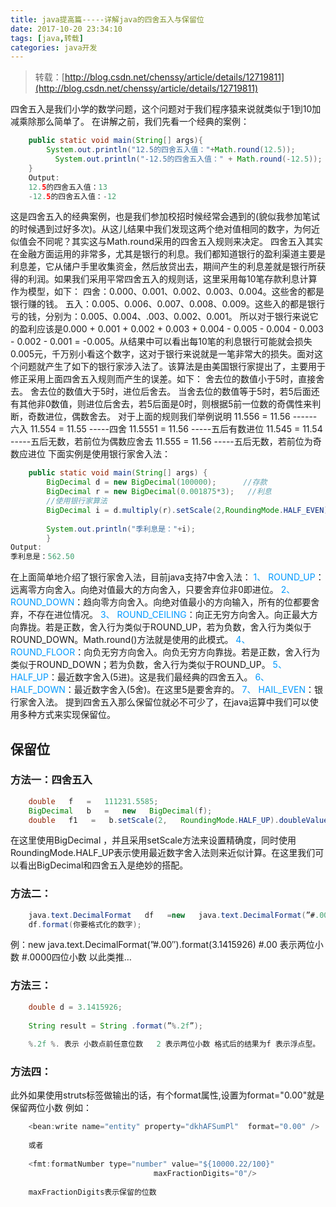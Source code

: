 ```yaml
---
title: java提高篇-----详解java的四舍五入与保留位
date: 2017-10-20 23:34:10
tags: [java,转载]
categories: java开发
---
```


> 转载：[http://blog.csdn.net/chenssy/article/details/12719811](http://blog.csdn.net/chenssy/article/details/12719811)

四舍五入是我们小学的数学问题，这个问题对于我们程序猿来说就类似于1到10加减乘除那么简单了。
在讲解之前，我们先看一个经典的案例：

```java
    public static void main(String[] args){
        System.out.println("12.5的四舍五入值："+Math.round(12.5));
          System.out.println("-12.5的四舍五入值：" + Math.round(-12.5));  
    }  
    Output:  
    12.5的四舍五入值：13  
    -12.5的四舍五入值：-12  
```
<!-- more -->

这是四舍五入的经典案例，也是我们参加校招时候经常会遇到的(貌似我参加笔试的时候遇到过好多次)。从这儿结果中我们发现这两个绝对值相同的数字，为何近似值会不同呢？其实这与Math.round采用的四舍五入规则来决定。
      四舍五入其实在金融方面运用的非常多，尤其是银行的利息。我们都知道银行的盈利渠道主要是利息差，它从储户手里收集资金，然后放贷出去，期间产生的利息差就是银行所获得的利润。如果我们采用平常四舍五入的规则话，这里采用每10笔存款利息计算作为模型，如下：
      四舍：0.000、0.001、0.002、0.003、0.004。这些舍的都是银行赚的钱。
      五入：0.005、0.006、0.007、0.008、0.009。这些入的都是银行亏的钱，分别为：0.005、0.004、.003、0.002、0.001。
      所以对于银行来说它的盈利应该是0.000 + 0.001 + 0.002 + 0.003 + 0.004 - 0.005 - 0.004 - 0.003 - 0.002 - 0.001 = -0.005。从结果中可以看出每10笔的利息银行可能就会损失0.005元，千万别小看这个数字，这对于银行来说就是一笔非常大的损失。面对这个问题就产生了如下的银行家涉入法了。该算法是由美国银行家提出了，主要用于修正采用上面四舍五入规则而产生的误差。如下：
      舍去位的数值小于5时，直接舍去。
      舍去位的数值大于5时，进位后舍去。
      当舍去位的数值等于5时，若5后面还有其他非0数值，则进位后舍去，若5后面是0时，则根据5前一位数的奇偶性来判断，奇数进位，偶数舍去。
      对于上面的规则我们举例说明
         11.556 = 11.56 ------六入
         11.554 = 11.55 -----四舍
         11.5551 = 11.56 -----五后有数进位
         11.545 = 11.54 -----五后无数，若前位为偶数应舍去
         11.555 = 11.56 -----五后无数，若前位为奇数应进位
      下面实例是使用银行家舍入法：

```java
    public static void main(String[] args) {  
        BigDecimal d = new BigDecimal(100000);      //存款  
        BigDecimal r = new BigDecimal(0.001875*3);   //利息  
        //使用银行家算法   
        BigDecimal i = d.multiply(r).setScale(2,RoundingMode.HALF_EVEN);
        
        System.out.println("季利息是："+i);  
        }  
Output:  
季利息是：562.50  
```
在上面简单地介绍了银行家舍入法，目前java支持7中舍入法：
         <font color="#0099ff">1、 ROUND_UP</font>：远离零方向舍入。向绝对值最大的方向舍入，只要舍弃位非0即进位。
         <font color="#0099ff">2、 ROUND_DOWN</font>：趋向零方向舍入。向绝对值最小的方向输入，所有的位都要舍弃，不存在进位情况。
         <font color="#0099ff">3、 ROUND_CEILING</font>：向正无穷方向舍入。向正最大方向靠拢。若是正数，舍入行为类似于ROUND_UP，若为负数，舍入行为类似于ROUND_DOWN。Math.round()方法就是使用的此模式。
         <font color="#0099ff">4、 ROUND_FLOOR</font>：向负无穷方向舍入。向负无穷方向靠拢。若是正数，舍入行为类似于ROUND_DOWN；若为负数，舍入行为类似于ROUND_UP。
         <font color="#0099ff">5、 HALF_UP</font>：最近数字舍入(5进)。这是我们最经典的四舍五入。
         <font color="#0099ff">6、 HALF_DOWN</font>：最近数字舍入(5舍)。在这里5是要舍弃的。
         <font color="#0099ff">7、 HAIL_EVEN</font>：银行家舍入法。
      提到四舍五入那么保留位就必不可少了，在java运算中我们可以使用多种方式来实现保留位。

## 保留位

### 方法一：四舍五入 
```java
    double   f   =   111231.5585;  
    BigDecimal   b   =   new   BigDecimal(f);  
    double   f1   =   b.setScale(2,   RoundingMode.HALF_UP).doubleValue();
```
在这里使用BigDecimal ，并且采用setScale方法来设置精确度，同时使用RoundingMode.HALF_UP表示使用最近数字舍入法则来近似计算。在这里我们可以看出BigDecimal和四舍五入是绝妙的搭配。

### 方法二：
```java
    java.text.DecimalFormat   df   =new   java.text.DecimalFormat(”#.00″);  
    df.format(你要格式化的数字);  
```
例：new java.text.DecimalFormat(”#.00″).format(3.1415926)
      #.00 表示两位小数 #.0000四位小数 以此类推…

### 方法三：

```java
    double d = 3.1415926;  
  
    String result = String .format(”%.2f”);  
  
    %.2f %. 表示 小数点前任意位数   2 表示两位小数 格式后的结果为f 表示浮点型。
```

### 方法四：

此外如果使用struts标签做输出的话，有个format属性,设置为format="0.00"就是保留两位小数
      例如：
```java
    <bean:write name="entity" property="dkhAFSumPl"  format="0.00" />  
    
    或者  
    
    <fmt:formatNumber type="number" value="${10000.22/100}" 
                                maxFractionDigits="0"/>  
    
    maxFractionDigits表示保留的位数  

```